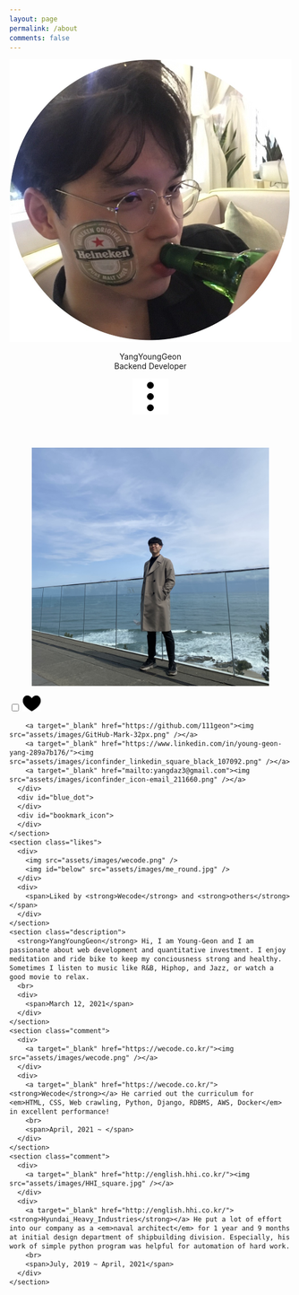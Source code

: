 ```yaml
---
layout: page
permalink: /about
comments: false
---
```

<html>
  <head>
    <meta charset="utf-8">
    <title>About me</title>
    <link rel="stylesheet" href="assets/css/style.css">
  </head>
  <body>
    <header>
      <div id="profile_pic">
        <img src="assets/images/me_round.jpg" />
      </div>
      <div id="profile_name">
        <p>
          <span class="boldic big">YangYoungGeon<br></span>
          <span class="small">Backend Developer</span>
        </p>
      </div>
      <div id="dotdotdot">
        <img src="assets/images/dotdotdot.png" />
      </div>
    </header>
    <figure>
      <img src="assets/images/me_in_seamarq_1_cut.jpg" />
    </figure>
    <section>
      <div id="heart_icon">
        <input type="checkbox" id="heartBtn">
        <label for="heartBtn" class="heartBtn"><img src="assets/images/instagram_heart.png" /></label>

        <a target="_blank" href="https://github.com/111geon"><img src="assets/images/GitHub-Mark-32px.png" /></a>
        <a target="_blank" href="https://www.linkedin.com/in/young-geon-yang-289a7b176/"><img src="assets/images/iconfinder_linkedin_square_black_107092.png" /></a>
        <a target="_blank" href="mailto:yangdaz3@gmail.com"><img src="assets/images/iconfinder_icon-email_211660.png" /></a>
      </div>
      <div id="blue_dot">
      </div>
      <div id="bookmark_icon">
      </div>
    </section>
    <section class="likes">
      <div>
        <img src="assets/images/wecode.png" />
        <img id="below" src="assets/images/me_round.jpg" />
      </div>
      <div>
        <span>Liked by <strong>Wecode</strong> and <strong>others</strong></span>
      </div>
    </section>
    <section class="description">
      <strong>YangYoungGeon</strong> Hi, I am Young-Geon and I am passionate about web development and quantitative investment. I enjoy meditation and ride bike to keep my conciousness strong and healthy. Sometimes I listen to music like R&B, Hiphop, and Jazz, or watch a good movie to relax.
      <br>
      <div>
        <span>March 12, 2021</span>
      </div>
    </section>
    <section class="comment">
      <div>
        <a target="_blank" href="https://wecode.co.kr/"><img src="assets/images/wecode.png" /></a>
      </div>
      <div>
        <a target="_blank" href="https://wecode.co.kr/"><strong>Wecode</strong></a> He carried out the curriculum for <em>HTML, CSS, Web crawling, Python, Django, RDBMS, AWS, Docker</em> in excellent performance!
        <br>
        <span>April, 2021 ~ </span>
      </div>
    </section>
    <section class="comment">
      <div>
        <a target="_blank" href="http://english.hhi.co.kr/"><img src="assets/images/HHI_square.jpg" /></a>
      </div>
      <div>
        <a target="_blank" href="http://english.hhi.co.kr/"><strong>Hyundai_Heavy_Industries</strong></a> He put a lot of effort into our company as a <em>naval architect</em> for 1 year and 9 months at initial design department of shipbuilding division. Especially, his work of simple python program was helpful for automation of hard work.
        <br>
        <span>July, 2019 ~ April, 2021</span>
      </div>
    </section>

  </body>
</html>

<!--
---
layout: page
title: Memoirs, a free minimalist Jekyll blogging theme with modern design
permalink: /about
comments: false
image: assets/images/screenshot.jpg

imageshadow: true
---

This website is a demonstration to see **Memoirs Jekyll theme** in action. The theme is compatible with Github pages, in fact even this demo itself is created with Github Pages and hosted with Github.

<a target="_blank" href="https://bootstrapstarter.com/bootstrap-templates/jekyll-theme-memoirs/" class="btn btn-dark"> Get Memoirs for Jekyll &rarr;</a>

-->

